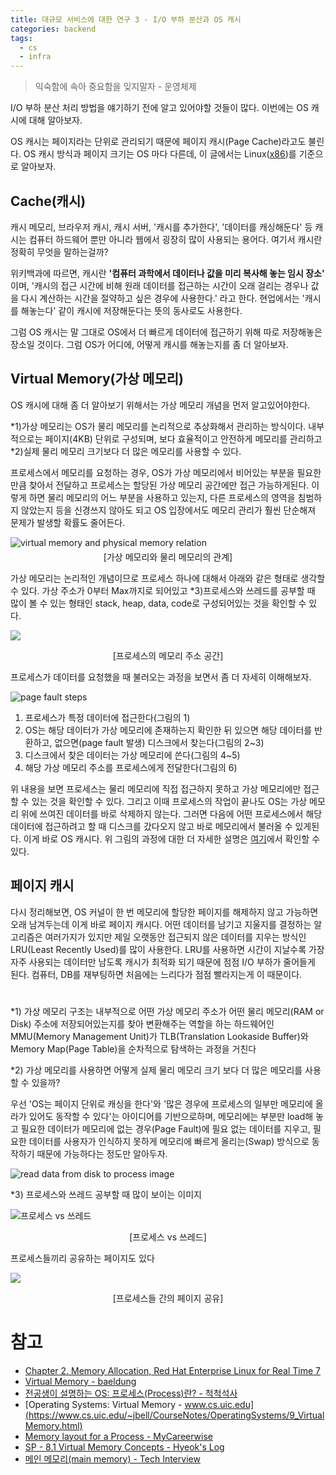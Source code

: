 ```yaml
---
title: 대규모 서비스에 대한 연구 3 - I/O 부하 분산과 OS 캐시
categories: backend
tags:
  - cs
  - infra
---
```

> 익숙함에 속아 중요함을 잊지말자 - 운영체제

I/O 부하 분산 처리 방법을 얘기하기 전에 알고 있어야할 것들이 많다. 이번에는 OS 캐시에 대해 알아보자.

OS 캐시는 페이지라는 단위로 관리되기 때문에 페이지 캐시(Page Cache)라고도 불린다. OS 캐시 방식과 페이지 크기는 OS 마다 다른데, 이 글에서는 Linux([x86](https://phoenixnap.com/kb/x64-vs-x86))를 기준으로 알아보자.

## Cache(캐시)
캐시 메모리, 브라우저 캐시, 캐시 서버, '캐시를 추가한다', '데이터를 캐싱해둔다' 등 캐시는 컴퓨터 하드웨어 뿐만 아니라 웹에서 굉장히 많이 사용되는 용어다. 여기서 캐시란 정확히 무엇을 말하는걸까?

위키백과에 따르면, 캐시란 **'컴퓨터 과학에서 데이터나 값을 미리 복사해 놓는 임시 장소'** 이며, '캐시의 접근 시간에 비해 원래 데이터를 접근하는 시간이 오래 걸리는 경우나 값을 다시 계산하는 시간을 절약하고 싶은 경우에 사용한다.' 라고 한다. 현업에서는 '캐시를 해놓는다' 같이 캐시에 저장해둔다는 뜻의 동사로도 사용한다.

그럼 OS 캐시는 말 그대로 OS에서 더 빠르게 데이터에 접근하기 위해 따로 저장해놓은 장소일 것이다. 그럼 OS가 어디에, 어떻게 캐시를 해놓는지를 좀 더 알아보자.

## Virtual Memory(가상 메모리)
OS 캐시에 대해 좀 더 알아보기 위해서는 가상 메모리 개념을 먼저 알고있어야한다.

*1)가상 메모리는 OS가 물리 메모리를 논리적으로 추상화해서 관리하는 방식이다. 내부적으로는 페이지(4KB) 단위로 구성되며, 보다 효율적이고 안전하게 메모리를 관리하고 *2)실제 물리 메모리 크기보다 더 많은 메모리를 사용할 수 있다.

프로세스에서 메모리를 요청하는 경우, OS가 가상 메모리에서 비어있는 부분을 필요한 만큼 찾아서 전달하고 프로세스는 할당된 가상 메모리 공간에만 접근 가능하게된다. 이렇게 하면 물리 메모리의 어느 부분을 사용하고 있는지, 다른 프로세스의 영역을 침범하지 않았는지 등을 신경쓰지 않아도 되고 OS 입장에서도 메모리 관리가 훨씬 단순해져 문제가 발생할 확률도 줄어든다. 

![virtual memory and physical memory relation](https://www.baeldung.com/wp-content/uploads/sites/4/2021/06/virtual_memory-1024x545.png)
<p style="text-align: center; margin-top: -10px;">[가상 메모리와 물리 메모리의 관계]</p>

가상 메모리는 논리적인 개념이므로 프로세스 하나에 대해서 아래와 같은 형태로 생각할 수 있다. 가상 주소가 0부터 Max까지로 되어있고 *3)프로세스와 쓰레드를 공부할 때 많이 볼 수 있는 형태인 stack, heap, data, code로 구성되어있는 것을 확인할 수 있다.

<img src="https://mycareerwise.com/storage/editor/images/image(1620).png" />
<p style="text-align: center;">[프로세스의 메모리 주소 공간]</p>

프로세스가 데이터를 요청했을 때 불러오는 과정을 보면서 좀 더 자세히 이해해보자.

![page fault steps](https://www.cs.uic.edu/~jbell/CourseNotes/OperatingSystems/images/Chapter9/9_06_PageFaultSteps.jpg)

1. 프로세스가 특정 데이터에 접근한다(그림의 1)
2. OS는 해당 데이터가 가상 메모리에 존재하는지 확인한 뒤 있으면 해당 데이터를 반환하고, 없으면(page fault 발생) 디스크에서 찾는다(그림의 2~3)
3. 디스크에서 찾은 데이터는 가상 메모리에 쓴다(그림의 4~5)
4. 해당 가상 메모리 주소를 프로세스에게 전달한다(그림의 6)

 위 내용을 보면 프로세스는 물리 메모리에 직접 접근하지 못하고 가상 메모리에만 접근할 수 있는 것을 확인할 수 있다. 그리고 이때 프로세스의 작업이 끝나도 OS는 가상 메모리 위에 쓰여진 데이터를 바로 삭제하지 않는다. 그러면 다음에 어떤 프로세스에서 해당 데이터에 접근하려고 할 때 디스크를 갔다오지 않고 바로 메모리에서 불러올 수 있게된다. 이게 바로 OS 캐시다. 위 그림의 과정에 대한 더 자세한 설명은 [여기](https://www.cs.uic.edu/~jbell/CourseNotes/OperatingSystems/9_VirtualMemory.html)에서 확인할 수 있다.

## 페이지 캐시
다시 정리해보면, OS 커널이 한 번 메모리에 할당한 페이지를 해제하지 않고 가능하면 오래 남겨두는데 이게 바로 페이지 캐시다. 어떤 데이터를 남기고 지울지를 결정하는 알고리즘은 여러가지가 있지만 제일 오랫동안 접근되지 않은 데이터를 지우는 방식인 LRU(Least Recently Used)를 많이 사용한다. LRU를 사용하면 시간이 지날수록 가장 자주 사용되는 데이터만 남도록 캐시가 최적화 되기 때문에 점점 I/O 부하가 줄어들게 된다. 컴퓨터, DB를 재부팅하면 처음에는 느리다가 점점 빨라지는게 이 때문이다.

#
*1) 가상 메모리 구조는 내부적으로 어떤 가상 메모리 주소가 어떤 물리 메모리(RAM or Disk) 주소에 저장되어있는지를 찾아 변환해주는 역할을 하는 하드웨어인 MMU(Memory Management Unit)가 TLB(Translation Lookaside Buffer)와 Memory Map(Page Table)을 순차적으로 탐색하는 과정을 거친다

*2) 가상 메모리를 사용하면 어떻게 실제 물리 메모리 크기 보다 더 많은 메모리를 사용할 수 있을까?

  우선 'OS는 페이지 단위로 캐싱을 한다'와 '많은 경우에 프로세스의 일부만 메모리에 올라가 있어도 동작할 수 있다'는 아이디어를 기반으로하며, 메모리에는 부분만 load해 놓고 필요한 데이터가 메모리에 없는 경우(Page Fault)에 필요 없는 데이터를 지우고, 필요한 데이터를 사용자가 인식하지 못하게 메모리에 빠르게 올리는(Swap) 방식으로 동작하기 때문에 가능하다는 정도만 알아두자.

  ![read data from disk to process image](https://gabrieletolomei.files.wordpress.com/2013/10/mmu.jpg)

*3) 프로세스와 쓰레드 공부할 때 많이 보이는 이미지

  ![프로세스 vs 쓰레드](https://user-images.githubusercontent.com/15935262/251659946-00687bf6-70b1-4fc3-8644-a7f26d0af509.png)
  <p style="text-align: center;">[프로세스 vs 쓰레드]</p>

프로세스들끼리 공유하는 페이지도 있다

<img src="https://www.cs.uic.edu/~jbell/CourseNotes/OperatingSystems/images/Chapter9/9_03_SharedLibrary.jpg" />
<p style="text-align: center;">[프로세스들 간의 페이지 공유]</p>

# 참고
- [Chapter 2. Memory Allocation, Red Hat Enterprise Linux for Real Time 7](https://access.redhat.com/documentation/en-us/red_hat_enterprise_linux_for_real_time/7/html/reference_guide/chap-memory_allocation)
- [Virtual Memory - baeldung](https://www.baeldung.com/cs/virtual-memory)
- [전공생이 설명하는 OS: 프로세스(Process)란? - 척척석사](https://letsmakemyselfprogrammer.tistory.com/92)
- [Operating Systems: Virtual Memory - www.cs.uic.edu](https://www.cs.uic.edu/~jbell/CourseNotes/OperatingSystems/9_VirtualMemory.html)
- [Memory layout for a Process - MyCareerwise](https://mycareerwise.com/content/memory-layout-for-a-process/content/exam/gate/computer-science)
- [SP - 8.1 Virtual Memory Concepts - Hyeok's Log](https://velog.io/@junttang/SP-8.1-Virtual-Memory-Concepts)
- [메인 메모리(main memory) - Tech Interview](https://gyoogle.dev/blog/computer-science/operating-system/Memory.html)